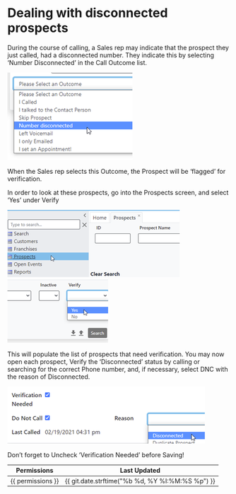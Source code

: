 # Dealing with disconnected prospects

During the course of calling, a Sales rep may indicate that the prospect they just called, had a disconnected number. They indicate this by selecting ‘Number Disconnected’ in the Call Outcome list.

![](dropdown.png)

When the Sales rep selects this Outcome, the Prospect will be ‘flagged’ for verification.

In order to look at these prospects, go into the Prospects screen, and select ‘Yes’ under Verify

![](prospects-item.png)![](verify.png)

This will populate the list of prospects that need verification. You may now open each prospect, Verify the ‘Disconnected’ status by calling or searching for the correct Phone number, and, if necessary, select DNC with the reason of Disconnected.

![](dnc-setting.png)

Don’t forget to Uncheck ‘Verification Needed’ before Saving!


Permissions | Last Updated
--- | ---
{{ permissions }} | {{ git.date.strftime("%b %d, %Y %I:%M:%S %p") }}
